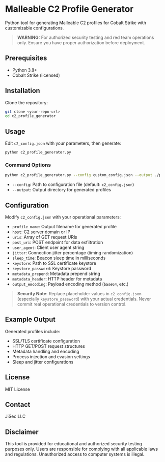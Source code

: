 # Malleable C2 Profile Generator

Python tool for generating Malleable C2 profiles for Cobalt Strike with customizable configurations.

> **WARNING:** For authorized security testing and red team operations only. Ensure you have proper authorization before deployment.

## Prerequisites

- Python 3.8+
- Cobalt Strike (licensed)

## Installation

Clone the repository:

```bash
git clone <your-repo-url>
cd c2_profile_generator
```

## Usage

Edit `c2_config.json` with your parameters, then generate:

```bash
python c2_profile_generator.py
```

### Command Options

```bash
python c2_profile_generator.py --config custom_config.json --output ./profiles
```

- `--config`: Path to configuration file (default: `c2_config.json`)
- `--output`: Output directory for generated profiles

## Configuration

Modify `c2_config.json` with your operational parameters:

- `profile_name`: Output filename for generated profile  
- `host`: C2 server domain or IP  
- `uris`: Array of GET request URIs  
- `post_uri`: POST endpoint for data exfiltration  
- `user_agent`: Client user agent string  
- `jitter`: Connection jitter percentage (timing randomization)  
- `sleep_time`: Beacon sleep time in milliseconds  
- `keystore`: Path to SSL certificate keystore  
- `keystore_password`: Keystore password  
- `metadata_prepend`: Metadata prepend string  
- `metadata_header`: HTTP header for metadata  
- `output_encoding`: Payload encoding method (`base64`, etc.)

> **Security Note:** Replace placeholder values in `c2_config.json` (especially `keystore_password`) with your actual credentials. Never commit real operational credentials to version control.

## Example Output

Generated profiles include:

- SSL/TLS certificate configuration  
- HTTP GET/POST request structures  
- Metadata handling and encoding  
- Process injection and evasion settings  
- Sleep and jitter configurations

## License

MIT License

## Contact

JiSec LLC

## Disclaimer

This tool is provided for educational and authorized security testing purposes only. Users are responsible for complying with all applicable laws and regulations. Unauthorized access to computer systems is illegal.
